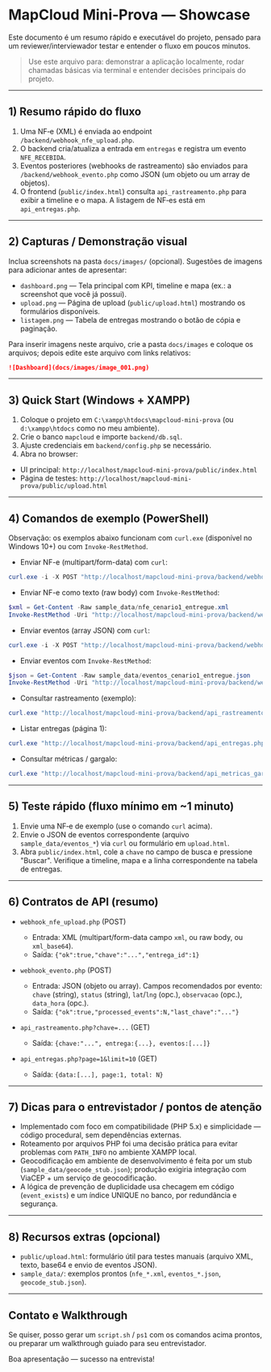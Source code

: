 # MapCloud Mini‑Prova — Showcase

Este documento é um resumo rápido e executável do projeto, pensado para um reviewer/interviewador testar e entender o fluxo em poucos minutos.

> Use este arquivo para: demonstrar a aplicação localmente, rodar chamadas básicas via terminal e entender decisões principais do projeto.

---

## 1) Resumo rápido do fluxo

1.  Uma NF‑e (XML) é enviada ao endpoint `/backend/webhook_nfe_upload.php`.
2.  O backend cria/atualiza a entrada em `entregas` e registra um evento `NFE_RECEBIDA`.
3.  Eventos posteriores (webhooks de rastreamento) são enviados para `/backend/webhook_evento.php` como JSON (um objeto ou um array de objetos).
4.  O frontend (`public/index.html`) consulta `api_rastreamento.php` para exibir a timeline e o mapa. A listagem de NF‑es está em `api_entregas.php`.

---

## 2) Capturas / Demonstração visual

Inclua screenshots na pasta `docs/images/` (opcional). Sugestões de imagens para adicionar antes de apresentar:

- `dashboard.png` — Tela principal com KPI, timeline e mapa (ex.: a screenshot que você já possui).
- `upload.png` — Página de upload (`public/upload.html`) mostrando os formulários disponíveis.
- `listagem.png` — Tabela de entregas mostrando o botão de cópia e paginação.

Para inserir imagens neste arquivo, crie a pasta `docs/images` e coloque os arquivos; depois edite este arquivo com links relativos:

```markdown
![Dashboard](docs/images/image_001.png)
```

---

## 3) Quick Start (Windows + XAMPP)

1.  Coloque o projeto em `C:\xampp\htdocs\mapcloud-mini-prova` (ou `d:\xampp\htdocs` como no meu ambiente).
2.  Crie o banco `mapcloud` e importe `backend/db.sql`.
3.  Ajuste credenciais em `backend/config.php` se necessário.
4.  Abra no browser:

- UI principal: `http://localhost/mapcloud-mini-prova/public/index.html`
- Página de testes: `http://localhost/mapcloud-mini-prova/public/upload.html`

---

## 4) Comandos de exemplo (PowerShell)

Observação: os exemplos abaixo funcionam com `curl.exe` (disponível no Windows 10+) ou com `Invoke-RestMethod`.

- Enviar NF-e (multipart/form-data) com `curl`:

```powershell
curl.exe -i -X POST "http://localhost/mapcloud-mini-prova/backend/webhook_nfe_upload.php" -F "xml=@sample_data/nfe_cenario1_entregue.xml;type=application/xml"
```

- Enviar NF-e como texto (raw body) com `Invoke-RestMethod`:

```powershell
$xml = Get-Content -Raw sample_data/nfe_cenario1_entregue.xml
Invoke-RestMethod -Uri "http://localhost/mapcloud-mini-prova/backend/webhook_nfe_upload.php" -Method Post -Body $xml -ContentType 'text/xml'
```

- Enviar eventos (array JSON) com `curl`:

```powershell
curl.exe -i -X POST "http://localhost/mapcloud-mini-prova/backend/webhook_evento.php" -H "Content-Type: application/json" -d @sample_data/eventos_cenario1_entregue.json
```

- Enviar eventos com `Invoke-RestMethod`:

```powershell
$json = Get-Content -Raw sample_data/eventos_cenario1_entregue.json
Invoke-RestMethod -Uri "http://localhost/mapcloud-mini-prova/backend/webhook_evento.php" -Method Post -Body $json -ContentType 'application/json'
```

- Consultar rastreamento (exemplo):

```powershell
curl.exe "http://localhost/mapcloud-mini-prova/backend/api_rastreamento.php?chave=35250900000000000101550010000000011000000011"
```

- Listar entregas (página 1):

```powershell
curl.exe "http://localhost/mapcloud-mini-prova/backend/api_entregas.php?page=1&limit=10"
```

- Consultar métricas / gargalo:

```powershell
curl.exe "http://localhost/mapcloud-mini-prova/backend/api_metricas_gargalo.php"
```

---

## 5) Teste rápido (fluxo mínimo em ~1 minuto)

1.  Envie uma NF‑e de exemplo (use o comando `curl` acima).
2.  Envie o JSON de eventos correspondente (arquivo `sample_data/eventos_*`) via `curl` ou formulário em `upload.html`.
3.  Abra `public/index.html`, cole a `chave` no campo de busca e pressione "Buscar". Verifique a timeline, mapa e a linha correspondente na tabela de entregas.

---

## 6) Contratos de API (resumo)

- `webhook_nfe_upload.php` (POST)
  - Entrada: XML (multipart/form-data campo `xml`, ou raw body, ou `xml_base64`).
  - Saída: `{"ok":true,"chave":"...","entrega_id":1}`

- `webhook_evento.php` (POST)
  - Entrada: JSON (objeto ou array). Campos recomendados por evento: `chave` (string), `status` (string), `lat`/`lng` (opc.), `observacao` (opc.), `data_hora` (opc.).
  - Saída: `{"ok":true,"processed_events":N,"last_chave":"..."}`

- `api_rastreamento.php?chave=...` (GET)
  - Saída: `{chave:"...", entrega:{...}, eventos:[...]}`

- `api_entregas.php?page=1&limit=10` (GET)
  - Saída: `{data:[...], page:1, total: N}`

---

## 7) Dicas para o entrevistador / pontos de atenção

- Implementado com foco em compatibilidade (PHP 5.x) e simplicidade — código procedural, sem dependências externas.
- Roteamento por arquivos PHP foi uma decisão prática para evitar problemas com `PATH_INFO` no ambiente XAMPP local.
- Geocodificação em ambiente de desenvolvimento é feita por um stub (`sample_data/geocode_stub.json`); produção exigiria integração com ViaCEP + um serviço de geocodificação.
- A lógica de prevenção de duplicidade usa checagem em código (`event_exists`) e um índice UNIQUE no banco, por redundância e segurança.

---

## 8) Recursos extras (opcional)

- `public/upload.html`: formulário útil para testes manuais (arquivo XML, texto, base64 e envio de eventos JSON).
- `sample_data/`: exemplos prontos (`nfe_*.xml`, `eventos_*.json`, `geocode_stub.json`).

---

## Contato e Walkthrough

Se quiser, posso gerar um `script.sh` / `ps1` com os comandos acima prontos, ou preparar um walkthrough guiado para seu entrevistador.

Boa apresentação — sucesso na entrevista!
